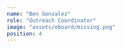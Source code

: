 ```yaml
---
name: "Ben Gonzalez"
role: "Outreach Coordinator"
image: "assets/eboard/missing.png"
position: 4
---
```

